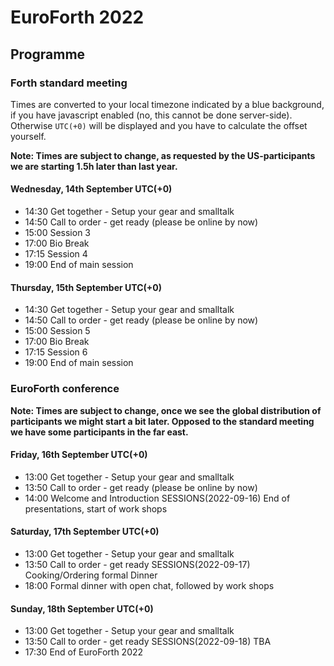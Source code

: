 # EuroForth 2022

## Programme

### Forth standard meeting
Times are converted to your local timezone indicated by a blue background, if you have javascript enabled (no, this cannot be done server-side). \
Otherwise `UTC(+0)` will be displayed and you have to calculate the offset yourself.

__Note: Times are subject to change, as requested by the US-participants we are starting 1.5h later than last year.__
#### Wednesday, 14th September UTC(+0)
- 14:30 Get together - Setup your gear and smalltalk
- 14:50 Call to order - get ready (please be online by now)
- 15:00 Session 3
- 17:00 Bio Break
- 17:15 Session 4
- 19:00 End of main session

#### Thursday, 15th September UTC(+0)
- 14:30 Get together - Setup your gear and smalltalk
- 14:50 Call to order - get ready (please be online by now)
- 15:00 Session 5
- 17:00 Bio Break
- 17:15 Session 6
- 19:00 End of main session

### EuroForth conference
__Note: Times are subject to change, once we see the global distribution of participants we might start a bit later. Opposed to the standard meeting we have some participants in the far east.__
#### Friday, 16th September UTC(+0)
- 13:00 Get together - Setup your gear and smalltalk
- 13:50 Call to order - get ready (please be online by now)
- 14:00 Welcome and Introduction
SESSIONS(2022-09-16) End of presentations, start of work shops

#### Saturday, 17th September UTC(+0)
- 13:00 Get together - Setup your gear and smalltalk
- 13:50 Call to order - get ready
SESSIONS(2022-09-17) Cooking/Ordering formal Dinner
- 18:00 Formal dinner with open chat, followed by work shops

#### Sunday, 18th September UTC(+0)
- 13:00 Get together - Setup your gear and smalltalk
- 13:50 Call to order - get ready
SESSIONS(2022-09-18) TBA
- 17:30 End of EuroForth 2022
